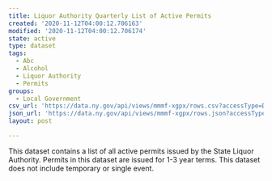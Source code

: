 ```yaml
---
title: Liquor Authority Quarterly List of Active Permits
created: '2020-11-12T04:00:12.706163'
modified: '2020-11-12T04:00:12.706174'
state: active
type: dataset
tags:
  - Abc
  - Alcohol
  - Liquor Authority
  - Permits
groups:
  - Local Government
csv_url: 'https://data.ny.gov/api/views/mmmf-xgpx/rows.csv?accessType=DOWNLOAD'
json_url: 'https://data.ny.gov/api/views/mmmf-xgpx/rows.json?accessType=DOWNLOAD'
layout: post

---
```

This dataset contains a list of all active permits issued by the State Liquor Authority.  Permits in this dataset are issued for 1-3 year terms.  This dataset does not include temporary or single event.
